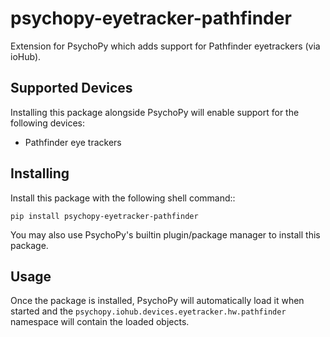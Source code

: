 # psychopy-eyetracker-pathfinder

Extension for PsychoPy which adds support for Pathfinder
eyetrackers (via ioHub).

## Supported Devices

Installing this package alongside PsychoPy will enable support for the following
devices:

* Pathfinder eye trackers

## Installing

Install this package with the following shell command::

    pip install psychopy-eyetracker-pathfinder

You may also use PsychoPy's builtin plugin/package manager to install this
package.

## Usage

Once the package is installed, PsychoPy will automatically load it when started
and the `psychopy.iohub.devices.eyetracker.hw.pathfinder` namespace will contain
the loaded objects.
